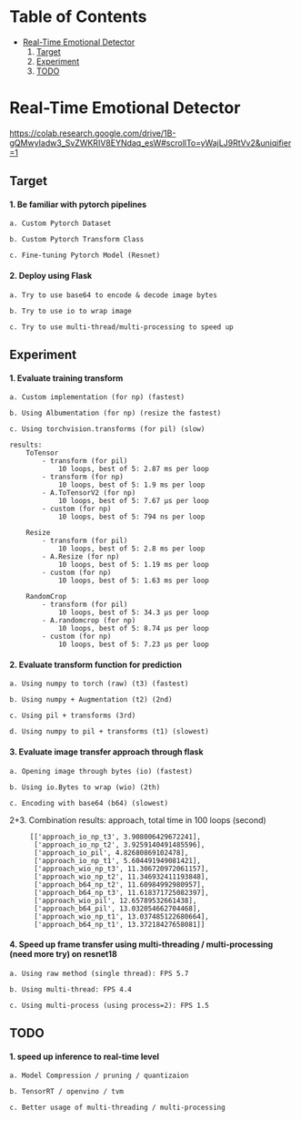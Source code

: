 # Table of Contents
* [Real-Time Emotional Detector](#rted)
    1. [Target](#ta)
    2. [Experiment](#ex)
    3. [TODO](#todo)
# <a name="rted">Real-Time Emotional Detector
https://colab.research.google.com/drive/1B-gQMwyIadw3_SvZWKRIV8EYNdaq_esW#scrollTo=yWajLJ9RtVv2&uniqifier=1

## <a name="ta">Target
#### 1. Be familiar with pytorch pipelines

    a. Custom Pytorch Dataset   

    b. Custom Pytorch Transform Class

    c. Fine-tuning Pytorch Model (Resnet)

#### 2. Deploy using Flask

    a. Try to use base64 to encode & decode image bytes
    
    b. Try to use io to wrap image 
    
    c. Try to use multi-thread/multi-processing to speed up 
 
## <a name="ex">Experiment
#### 1. Evaluate training transform

    a. Custom implementation (for np) (fastest)
    
    b. Using Albumentation (for np) (resize the fastest)
    
    c. Using torchvision.transforms (for pil) (slow)
    
    results:
        ToTensor
            - transform (for pil)
                10 loops, best of 5: 2.87 ms per loop
            - transform (for np)
                10 loops, best of 5: 1.9 ms per loop
            - A.ToTensorV2 (for np)
                10 loops, best of 5: 7.67 µs per loop
            - custom (for np)
                10 loops, best of 5: 794 ns per loop

        Resize
            - transform (for pil)
                10 loops, best of 5: 2.8 ms per loop
            - A.Resize (for np)
                10 loops, best of 5: 1.19 ms per loop
            - custom (for np)
                10 loops, best of 5: 1.63 ms per loop

        RandomCrop
            - transform (for pil)
                10 loops, best of 5: 34.3 µs per loop
            - A.randomcrop (for np)
                10 loops, best of 5: 8.74 µs per loop
            - custom (for np)
                10 loops, best of 5: 7.23 µs per loop

#### 2. Evaluate transform function for prediction

    a. Using numpy to torch (raw) (t3) (fastest)
    
    b. Using numpy + Augmentation (t2) (2nd)
    
    c. Using pil + transforms (3rd)
    
    d. Using numpy to pil + transforms (t1) (slowest)

#### 3. Evaluate image transfer approach through flask

    a. Opening image through bytes (io) (fastest)
    
    b. Using io.Bytes to wrap (wio) (2th)
    
    c. Encoding with base64 (b64) (slowest)

2+3. Combination results: approach, total time in 100 loops (second)        
         
         [['approach_io_np_t3', 3.908006429672241],
          ['approach_io_np_t2', 3.9259140491485596],
          ['approach_io_pil', 4.82680869102478],
          ['approach_io_np_t1', 5.604491949081421],
          ['approach_wio_np_t3', 11.306720972061157],
          ['approach_wio_np_t2', 11.346932411193848],
          ['approach_b64_np_t2', 11.60984992980957],
          ['approach_b64_np_t3', 11.618371725082397],
          ['approach_wio_pil', 12.65789532661438],
          ['approach_b64_pil', 13.032054662704468],
          ['approach_wio_np_t1', 13.037485122680664],
          ['approach_b64_np_t1', 13.37218427658081]]

       
#### 4. Speed up frame transfer using multi-threading / multi-processing (need more try) on resnet18

    a. Using raw method (single thread): FPS 5.7

    b. Using multi-thread: FPS 4.4

    c. Using multi-process (using process=2): FPS 1.5
    
## <a name="todo">TODO
#### 1. speed up inference to real-time level

    a. Model Compression / pruning / quantizaion
    
    b. TensorRT / openvino / tvm

    c. Better usage of multi-threading / multi-processing
